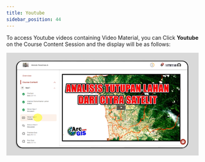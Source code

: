 ```yaml
---
title: Youtube
sidebar_position: 44
---
```

To access Youtube videos containing Video Material, you can Click **Youtube** on the Course Content Session and the display will be as follows:

![](/img/youtube.eng.png)

